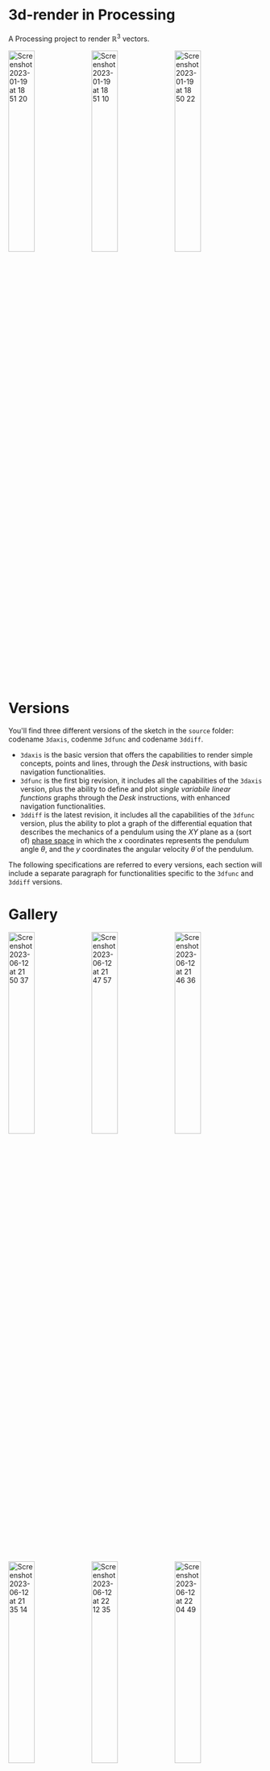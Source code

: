 # 3d-render in Processing

A Processing project to render $\mathbb{R}^3$ vectors.

<img width="32%" alt="Screenshot 2023-01-19 at 18 51 20" src="https://github.com/Haruno19/3d-render/assets/61376940/d342e450-520a-4e5b-b013-e5e49bb42e4c"> <img width="32%" alt="Screenshot 2023-01-19 at 18 51 10" src="https://github.com/Haruno19/3d-render/assets/61376940/89a0a979-9270-41e5-8573-04d02b407235"> <img width="32%" alt="Screenshot 2023-01-19 at 18 50 22" src="https://github.com/Haruno19/3d-render/assets/61376940/4ee437a5-61dc-4616-8019-e4c8c14c7bea"> 

# Versions

You'll find three different versions of the sketch in the `source` folder: codename `3daxis`, codenme `3dfunc` and codename `3ddiff`.  
- `3daxis` is the basic version that offers the capabilities to render simple concepts, points and lines, through the _Desk_ instructions, with basic navigation functionalities. 
- `3dfunc` is the first big revision, it includes all the capabilities of the `3daxis` version, plus the ability to define and plot _single variabile linear functions_ graphs through the _Desk_ instructions, with enhanced navigation functionalities.
- `3ddiff` is the latest revision, it includes all the capabilities of the `3dfunc` version, plus the ability to plot a graph of the differential equation that describes the mechanics of a pendulum using the $XY$ plane as a (sort of) [phase space](https://en.wikipedia.org/wiki/Phase_space) in which the $x$ coordinates represents the pendulum angle $\theta$, and the $y$ coordinates the angular velocity $\dot\theta$ of the pendulum.

The following specifications are referred to every versions, each section will include a separate paragraph for functionalities specific to the `3dfunc` and `3ddiff` versions.

# Gallery
<img width="32%" alt="Screenshot 2023-06-12 at 21 50 37" src="https://github.com/Haruno19/3d-render/assets/61376940/20a7c452-5bd0-4637-867e-c2c27ae2adfe"> <img width="32%" alt="Screenshot 2023-06-12 at 21 47 57" src="https://github.com/Haruno19/3d-render/assets/61376940/283d7872-7c0e-41b8-984e-d92827fc8ecf"> <img width="32%" alt="Screenshot 2023-06-12 at 21 46 36" src="https://github.com/Haruno19/3d-render/assets/61376940/f33c5922-55a3-47a4-82ca-959a16f70f09">
<img width="32%" alt="Screenshot 2023-06-12 at 21 35 14" src="https://github.com/Haruno19/3d-render/assets/61376940/a1851f47-6d76-4ce5-9f48-bd36533a860a"> <img width="32%" alt="Screenshot 2023-06-12 at 22 12 35" src="https://github.com/Haruno19/3d-render/assets/61376940/c42c7706-d88a-4957-8516-f3d982882230"> <img width="32%" alt="Screenshot 2023-06-12 at 22 04 49" src="https://github.com/Haruno19/3d-render/assets/61376940/ac4cb9d1-e49c-4fdc-bc39-a60aa1c74691">
<img width="32%" alt="Screenshot 2023-06-20 at 22 35 05" src="https://github.com/Haruno19/3d-render/assets/61376940/de524fde-b88a-47e0-9726-f347c3c1b7cc"> <img width="32%" alt="Screenshot 2023-06-20 at 22 52 16" src="https://github.com/Haruno19/3d-render/assets/61376940/41e3aa22-0d53-4692-b0a0-9a85c06421db"> <img width="32%" alt="Screenshot 2023-06-20 at 22 31 21" src="https://github.com/Haruno19/3d-render/assets/61376940/7a9e648f-68e8-4b2f-9f3b-bd2d35726571"> 

# Usage  

By default, this sketch renders the three axis $x$, $y$ and $z$ rotated around the $y$ axis by $135°$, and around the $x$ axis by $35°$.  
You can interact with the space using the following hotkeys:
  - `r` : start and stop generating random points within the a certain scope.
  - `a` : hide and show the axis.
  - `o` : hide and show the origin.
  - `d` : switch between themes.
  - `l` : render the points as vectors (show a line connecting them with the origin).
  - `c` : delete all points except the axis and the other fundamental vectors.
  - `i` : reset to default values.
  - `u` : parse _Desk_ instructions.
  - `ARROW UP` : rotate everything around the $x$ axis by $3,6°$.
  - `ARROW DOWN` : rotate everything around the $x$ axis by $-3,6°$.
  - `ARROW LEFT` : rotate everything around the $y$ axis by $3,6°$.
  - `ARROW RIGHT` : rotate everything around the $y$ axis by $-3,6°$.
  - `CONTROL` : rotate everything around the $z$ axis by $3,6°$.
  - `SHIFT` : rotate everything around the $z$ axis by $-3,6°$.

#### [ _3dfunc rev. specific_ ]
  - `v` : hide and show labels globally
  - `f` : enable _function mode_, resets the space to default values, then sets the rotation at $0°$ around every axis, thus facing the $XY$ plane parallelly, with maximum zoom value
  - `1 ... 9` : sets the zoom to a value from `1` (farthest away from the origin) to `9` (closest to the origin). Zoom values can be set at any time without resetting the space, every entity already on display will be scaled accordingly to the new zoom value  

## Runtime User Inputs - _Desk_

You can interact with the 3D space at runtime by adding objects to it.
To do so, you'll have to write a _Desk_ file at path `cdw\desk.txt`, and use the designated hotkey to load contents from it.  
_Desk_ can be thought of as a decriptive languange made up of instructions and parameters that can be parsed by the rendering system. Parameters are order-sensitive. A _Desk_ file must contain every instruction separated by a new line (empty lines are skipped). Bad syntaxt will result in an error message followed by the number of line where the parsing error occourred. 

## Instruction set
- `point X Y Z [Att Lab]`  
The `point` instruction adds a point to the 3D space.  
This instruction takes up to 5 arguments:  
  - `X`, `Y` and `Z` are floats, they represent the absolute coordinates of the point you want to add.  
  - `Att` is an [optional] intager, it representes the index of the point you want to attach to this new point. Index 0 means no attachment, index 1 is the first point in the file. You cannot attach a point to fundamental vectors. 
  - `Lab` is an [optional] string, it representes the label of the point.
- `line A B C VX VY VZ [Lab]`  
The `line` instruction adds a line to the 3D space.  
A line in ℝ³ is a set of points determinted by a point $(a, b, c)$ and a directional vector $v = (x, y, z)$ as such ${(x, y, z) = (a, b, c) + tv}$.  
This instruction takes up to 7 arguments:  
  - `A`, `B` and `C` are floats, they represents the coordinates of the point $P$
  - `VX`, `VY` and `VZ` are floats, they represents the compontents of the directional vector $v$
  - `Lab` is an [optional] string, it representes the label of the point.

#### [ _3dfunc rev. specific_ ]
- `func an ... a0 [z=Z]`  
  The `func` instructions plots the graph of the single variable linear function defined in the following form: $y=a_nx^n + ... + a_0x^0 $.
  This instructions has a variable number of parameters:
  - `an ... a0` are floats, they represent the coefficient of the $x$. You need to specify at least one coefficient.
  - `Z` is an [optional] float, it represents the costant $z$ value to plot the function to. If no `Z` value is specified, all the points will have their $z$ coordinate set to $0$.  
  
  Each plotted function will show a label of its equation.  
  Note that every function is plotted by calculating its $y=a_nx^n + ... + a_0x^0$ $\forall x \in [-200, +200)$ with $x=k \frac{3}{4}$ with $k \in \mathbb{N}$ (basically between $-200$ and $200$ every $0.75$). To change this behaviour, you can set your own values for the `limit` and `step` variables in the `void y_function(float _z, float[] lambda)` method.

#### [ _3ddiff rev. specific_ ]
- `diff [th1 th2 th_dot t delta_t g mu z scale]`  
  The `diff` instruction plots the graph of the differential equation that describes the pendulum mechanics $\ddot\theta(t) = -\mu\dot\theta(t)-\frac{g}{L}sin(\theta(t))$ on the $XY$ plane as a (sort of) phase space. You can use the parameters to tweak the graph. If no additional parameter is specified, the default values are set as follows: $\theta_0=\frac{\pi}{3}, \dot\theta_0=0, t=20, \Delta t=0.01, g=9.8, L=2, z=0, scale=20$. Please note that you can either specify no parameter at all or _all_ of them.
  - `th1` and `th2` are a floats, they represents respectively the $k$ and $j$ coefficents in the initial $\theta$ value $\frac{k\pi}{j}$. This value represents the angle of the pendulum in radiants, and it's the $x$ component of the vector.
  - `th_dot` is a float, it represents the initial $\dot\theta$ value. This value represents the angular velocity of the pendulum, and it's the $y$ component of the vector.
  - `t` is a float, it represents the total time of observation; the bigger `t`, the more points the graph will have with a given `delta_t` value.
  - `delta_t` is a float, it represents the step of time at which each observation (or calculation) is executed; the lower the `delta_t`, the more points the graph will have with a given `t` value. The `delta_t` value has a huge impact on the graph's precision, it's recommended to use values $<0.10$. 
  - `g` is a float, it represents the gravity force in $m/s^2$.
  - `mu` is a float, it represents the air resistance in $N$.
  - `z` is a float, it represents the fixed $z$ value each vector in the differential equation will have.
  - `scale` is a float, it represents the value to scale the $x$ and $y$ coordinates of all the vectors in the differential equation by.

  Each plotted differential equation will result in `t` \ `delta_t` points. While a huge quantity of points won't necessarily be a problem per se, please note that large quantities of points can result in slow downs while using the navigation functionalities such as real-time rescaling and rotation, as well as and increase of the process' memory usage. 
  
Please have a look at the [Desk Example section](https://github.com/Haruno19/3d-render#desk-example).

# Modularity
My intent with this project is to create a generalized and modular system to project ℝ³ vectors into a 2D plane, and play around with them.  
### Vectors in ℝ³
Any ℝ³ vector is represented by an object of the `point` class; the `point` class contains a `PVector v` that stores the point's coordinates, and a bunch of methods, its rotation functions and its drawing functions.

## Main structure
For the purpose of keeping it all simple, there's only one ArrayList structure `points` that stores every ℝ³ vector.  
This means of course, that `points` stores also fundamental points, such as:
- `[index 0]` the Origin vector 
- `[index 1]` the Offset vecotr, that is the vector containing the $x$ and $y$ offset to logically "move" the origin of reference to the center of the window, instead of the default top-left conrner
- `[index 2]` the $x$ Axis
- `[index 3]` the $y$ Axis
- `[index 4]` the $z$ Axis
I believe this design choice significantly reduces complexity by removing the need for other global variables.

# Goal
My goal with this project is to keep adding new features, like rendering function graphs or shapes, and creating a full fledged ℝ³ environemnt.  
Every major functionality upgrade will come in as a separate revision of the sketch.

# Desk Example

<table>
  <tr>
    <td>
      Basic instruction set
    </td>
  </tr>
  <tr>
    <td>
      <code>point 75 75 0 3 p0</code><br>
      <code>point 0 75 -90 1 p1</code><br>
      <code>point 175 175 30 2 p2</code><br>
      <code>line 50 50 50 2 3 2 r1</code>
    </td>
    <td>
      <img width="400" align="left" alt="Screenshot 2023-01-27 at 17 21 46" src="https://user-images.githubusercontent.com/61376940/215144163-2b13a30f-9cf3-4931-bade-6756ac2af021.png"> 
    </td>
  </tr>
  <tr>
    <td>
      <code>3dfunc</code>-only instruction set
    </td>
    <td>
       <i>Function mode view</i>
    </td>
  </tr>
  <tr>
    <td>
      <code>func 0.1 1 1 z=10</code><br>
      <code>func -0.1 1 8 z=-10</code><br>
      <code>func 0.4 3</code><br>
    </td>
    <td>
      <img width="400" align="left" alt="Screenshot 2023-01-27 at 17 21 46" src="https://github.com/Haruno19/3d-render/assets/61376940/e22ad7da-0603-4fe4-b248-4fa669a341dd"> 
    </td>
  </tr>
  <tr>
    <td>
      <code>3ddiff</code>-only instruction set
    </td>
    <td>
       <i>Function mode view (2x scale)</i>
    </td>
  </tr>
  <tr>
    <td>
      <code>diff</code><br>
      <code>diff -3.2 3 0 20 0.05 9.8 0.1 0 20</code><br>
      <code>diff -1 3 4.5 20 0.05 9.8 0.1 50 20</code><br>
    </td>
    <td>
      <img width="400" align="left" src="https://github.com/Haruno19/3d-render/assets/61376940/4ba376f9-c406-437b-a4cd-9621a6e532c8"> 
    </td>
  </tr>
</table>

# Themes
<table><tr>
<td>
  <h3 align="center">Chalkboard</h3><img alt="Screenshot 2023-01-27 at 21 53 48" src="https://user-images.githubusercontent.com/61376940/215195370-5d74c921-975d-41f4-bdba-f9ad149f4c17.png">
</td>
<td>
  <h3 align="center">Papersheet</h3><img alt="Screenshot 2023-01-27 at 21 53 14" src="https://user-images.githubusercontent.com/61376940/215195400-061a9b08-6b48-47da-85bc-e3997165c939.png">
</td>
</tr></table>

  
# Demo
https://user-images.githubusercontent.com/61376940/215154314-eb326c37-a95e-4946-baa4-356dee113c8d.mov

##### _The above demostration video shows and overview of the functionalities included with the `3daxis` version of the sketch. Please refer to the [Gallery](https://github.com/Haruno19/3d-render#Gallery) section to see screenshots of the functionalities specific to the `3dfunc` revision._
